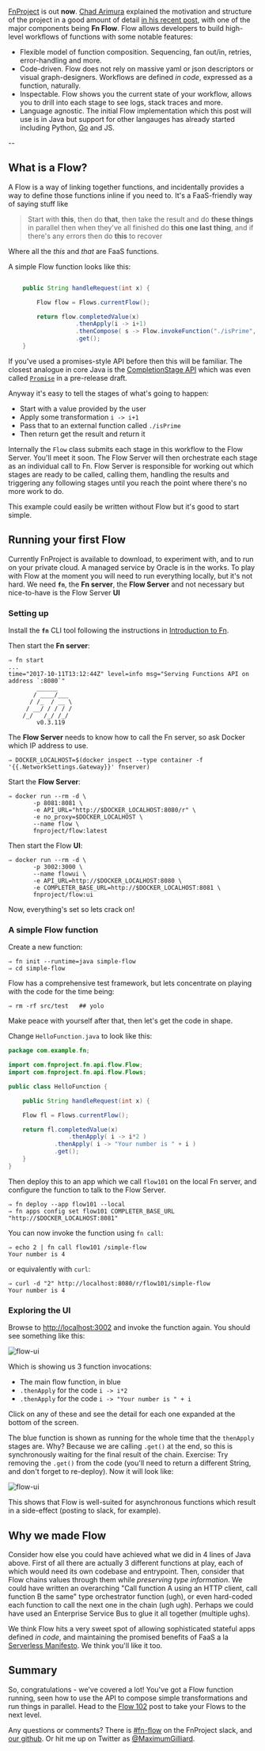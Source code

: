[FnProject](http://fnproject.io) is out **now**. [Chad Arimura](https://twitter.com/chadarimura/) explained the motivation and structure of the project in a good amount of detail [in his recent post](https://twitter.com/chadarimura/status/917706536759234560), with one of the major components being **Fn Flow**. Flow allows developers to build high-level workflows of functions with some notable features:

  - Flexible model of function composition. Sequencing, fan out/in, retries, error-handling and more.
  - Code-driven. Flow does not rely on massive yaml or json descriptors or visual graph-designers. Workflows are defined *in code*, expressed as a function, naturally.
  - Inspectable. Flow shows you the current state of your workflow, allows you to drill into each stage to see logs, stack traces and more.
  - Language agnostic. The initial Flow implementation which this post will use is in Java but support for other langauges has already started including Python, [Go](https://github.com/fnproject/flow-lib-go) and JS.

--

  
## What is a Flow?

A Flow is a way of linking together functions, and incidentally provides a way to define those functions inline if you need to. It's a FaaS-friendly way of saying stuff like

> Start with **this**, then do **that**, then take the result and do **these things** in parallel then when they've all finished do **this one last thing**, and if there's any errors then do **this** to recover

Where all the *this* and *that* are FaaS functions.


A simple Flow function looks like this:

```java

    public String handleRequest(int x) {

        Flow flow = Flows.currentFlow();

        return flow.completedValue(x)
                   .thenApply(i -> i+1)
                   .thenCompose( s -> Flow.invokeFunction("./isPrime", s) )
                   .get();
    }

```

If you've used a promises-style API before then this will be familiar. The closest analogue in core Java is the [CompletionStage API](http://download.java.net/java/jdk9/docs/api/java/util/concurrent/CompletionStage.html) which was even called [`Promise`](http://cs.oswego.edu/pipermail/concurrency-interest/2012-December/010423.html) in a pre-release draft.

Anyway it's easy to tell the stages of what's going to happen:

  - Start with a value provided by the user
  - Apply some transformation `i -> i+1`
  - Pass that to an external function called `./isPrime`
  - Then return get the result and return it

Internally the `Flow` class submits each stage in this workflow to the Flow Server. You'll meet it soon. The Flow Server will then orchestrate each stage as an individual call to Fn. Flow Server is responsible for working out which stages are ready to be called, calling them, handling the results and triggering any following stages until you reach the point where there's no more work to do.

This example could easily be written without Flow but it's good to start simple.

## Running your first Flow

Currently FnProject is available to download, to experiment with, and to run on your private cloud. A managed service by Oracle is in the works. To play with Flow at the moment you will need to run everything locally, but it's not hard. We need **`fn`**, the **Fn server**, the **Flow Server** and not necessary but nice-to-have is the Flow Server **UI**

### Setting up

Install the **`fn`** CLI tool following the instructions in [Introduction to Fn](https://github.com/shaunsmith/tutorials/tree/master/Introduction).


Then start the **Fn server**:

```shell
⇒ fn start
...
time="2017-10-11T13:12:44Z" level=info msg="Serving Functions API on address `:8080`"
        ______
       / ____/___
      / /_  / __ \
     / __/ / / / /
    /_/   /_/ /_/
        v0.3.119
```

The **Flow Server** needs to know how to call the Fn server, so ask Docker which IP address to use.

```
⇒ DOCKER_LOCALHOST=$(docker inspect --type container -f '{{.NetworkSettings.Gateway}}' fnserver)
```

Start the **Flow Server**:

```shell
⇒ docker run --rm -d \
       -p 8081:8081 \
       -e API_URL="http://$DOCKER_LOCALHOST:8080/r" \
       -e no_proxy=$DOCKER_LOCALHOST \
       --name flow \
       fnproject/flow:latest
```

Then start the Flow **UI**:

```shell
⇒ docker run --rm -d \
       -p 3002:3000 \
       --name flowui \
       -e API_URL=http://$DOCKER_LOCALHOST:8080 \
       -e COMPLETER_BASE_URL=http://$DOCKER_LOCALHOST:8081 \
       fnproject/flow:ui
```

Now, everything's set so lets crack on!

### A simple Flow function

Create a new function:

```shell
⇒ fn init --runtime=java simple-flow
⇒ cd simple-flow
```

Flow has a comprehensive test framework, but lets concentrate on playing with the code for the time being:

```shell
⇒ rm -rf src/test   ## yolo
```

Make peace with yourself after that, then let's get the code in shape.

Change `HelloFunction.java` to look like this:

```java
package com.example.fn;

import com.fnproject.fn.api.flow.Flow;
import com.fnproject.fn.api.flow.Flows;

public class HelloFunction {

    public String handleRequest(int x) {

	Flow fl = Flows.currentFlow();

	return fl.completedValue(x)
                 .thenApply( i -> i*2 )
	         .thenApply( i -> "Your number is " + i )
	         .get();	
    }
}
```

Then deploy this to an app which we call `flow101` on the local Fn server, and configure the function to talk to the Flow Server.

```shell
⇒ fn deploy --app flow101 --local
⇒ fn apps config set flow101 COMPLETER_BASE_URL "http://$DOCKER_LOCALHOST:8081"
```

You can now invoke the function using `fn call`:

```shell
⇒ echo 2 | fn call flow101 /simple-flow
Your number is 4
```

or equivalently with `curl`:

```shell
⇒ curl -d "2" http://localhost:8080/r/flow101/simple-flow
Your number is 4
```

### Exploring the UI

Browse to [http://localhost:3002](http://localhost:3002) and invoke the function again.  You should see something like this:

![flow-ui](../assets/simple-flow-ui.png)

Which is showing us 3 function invocations:

  * The main flow function, in blue
  * `.thenApply` for the code `i -> i*2`
  * `.thenApply` for the code `i -> "Your number is " + i`
  
Click on any of these and see the detail for each one expanded at the bottom of the screen.

The blue function is shown as running for the whole time that the `thenApply` stages are. Why? Because we are calling `.get()` at the end, so this is synchronously waiting for the final result of the chain. Exercise: Try removing the `.get()` from the code (you'll need to return a different String, and don't forget to re-deploy). Now it will look like:

![flow-ui](../assets/simple-flow-ui-async.png)

This shows that Flow is well-suited for asynchronous functions which result in a side-effect (posting to slack, for example).

## Why we made Flow

Consider how else you could have achieved what we did in 4 lines of Java above. First of all there are actually 3 different functions at play, each of which would need its own codebase and entrypoint. Then, consider that Flow chains values through them while *preserving type information*. We could have written an overarching "Call function A using an HTTP client, call function B the same" type orchestrator function (ugh), or even hard-coded each function to call the next one in the chain (ugh ugh). Perhaps we could have used an Enterprise Service Bus to glue it all together (multiple ughs).

We think Flow hits a very sweet spot of allowing sophisticated stateful apps defined *in code*, and maintaining the promised benefits of FaaS a la [Serverless Manifesto](http://blog.rowanudell.com/the-serverless-compute-manifesto/). We think you'll like it too.


## Summary

So, congratulations - we've covered a lot! You've got a Flow function running, seen how to use the API to compose simple transformations and run things in parallel. Head to the [Flow 102](2017-10-11-FnProject-Flow-102.md) post to take your Flows to the next level.

Any questions or comments? There is [#fn-flow](https://join.slack.com/t/fnproject/shared_invite/enQtMjIwNzc5MTE4ODg3LTdlYjE2YzU1MjAxODNhNGUzOGNhMmU2OTNhZmEwOTcxZDQxNGJiZmFiMzNiMTk0NjU2NTIxZGEyNjI0YmY4NTA) on the FnProject slack, and [our github](https://github.com/fnproject/). Or hit me up on Twitter as [@MaximumGilliard](https://twitter.com/maximumgilliard).
